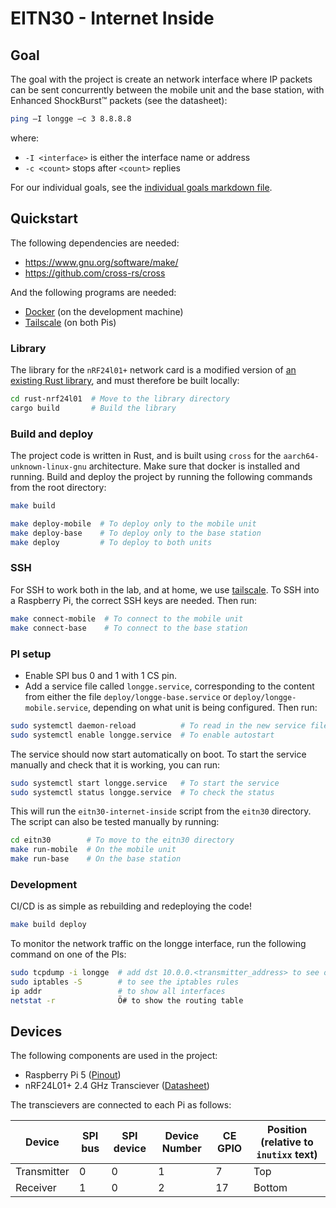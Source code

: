 # EITN30 - Internet Inside

## Goal

The goal with the project is create an network interface where IP packets can be sent concurrently between the mobile unit and the base station, with Enhanced ShockBurst™ packets (see the datasheet):

```bash
ping –I longge –c 3 8.8.8.8
```

where:

- `-I <interface>` is either the interface name or address
- `-c <count>` stops after `<count>` replies

For our individual goals, see the [individual goals markdown file](/individual-goals.md).

## Quickstart

The following dependencies are needed:

- <https://www.gnu.org/software/make/>
- <https://github.com/cross-rs/cross>

And the following programs are needed:

- [Docker](https://www.docker.com/) (on the development machine)
- [Tailscale](https://tailscale.com/) (on both Pis)

### Library

The library for the `nRF24l01+` network card is a modified version of [an existing Rust library](https://crates.io/crates/nrf24l01), and must therefore be built locally:

```bash
cd rust-nrf24l01  # Move to the library directory
cargo build       # Build the library
```

### Build and deploy

The project code is written in Rust, and is built using `cross` for the `aarch64-unknown-linux-gnu` architecture. Make sure that docker is installed and running. Build and deploy the project by running the following commands from the root directory:

```bash
make build

make deploy-mobile  # To deploy only to the mobile unit
make deploy-base    # To deploy only to the base station
make deploy         # To deploy to both units
```

### SSH

For SSH to work both in the lab, and at home, we use [tailscale](https://tailscale.com/). To SSH into a Raspberry Pi, the correct SSH keys are needed. Then run:

```bash
make connect-mobile  # To connect to the mobile unit
make connect-base    # To connect to the base station
```

### PI setup

- Enable SPI bus 0 and 1 with 1 CS pin.
- Add a service file called `longge.service`, corresponding to the content from either the file `deploy/longge-base.service` or `deploy/longge-mobile.service`, depending on what unit is being configured. Then run:

```bash
sudo systemctl daemon-reload          # To read in the new service file
sudo systemctl enable longge.service  # To enable autostart
```

The service should now start automatically on boot. To start the service manually and check that it is working, you can run:

```bash
sudo systemctl start longge.service   # To start the service
sudo systemctl status longge.service  # To check the status
```

This will run the `eitn30-internet-inside` script from the `eitn30` directory. The script can also be tested manually by running:

```bash
cd eitn30        # To move to the eitn30 directory
make run-mobile  # On the mobile unit
make run-base    # On the base station
```

### Development

CI/CD is as simple as rebuilding and redeploying the code!

```bash
make build deploy
```

To monitor the network traffic on the longge interface, run the following command on one of the PIs:

```bash
sudo tcpdump -i longge  # add dst 10.0.0.<transmitter_address> to see only received packages, and src 10.0.0.<receiver_address> to see only sent packages
sudo iptables -S        # to see the iptables rules
ip addr                 # to show all interfaces
netstat -r              Ö# to show the routing table
```

## Devices

The following components are used in the project:

- Raspberry Pi 5 ([Pinout](https://pinout.xyz/))
- nRF24L01+ 2.4 GHz Transciever ([Datasheet](https://www.sparkfun.com/datasheets/Components/SMD/nRF24L01Pluss_Preliminary_Product_Specification_v1_0.pdf))

The transcievers are connected to each Pi as follows:

<center>

| Device       | SPI bus | SPI device | Device Number | CE GPIO | Position (relative to `inutixx` text) |
|--------------|---------|------------|---------------|---------|---------------------------------------|
| Transmitter  | 0       | 0          | 1             | 7       | Top                                   |
| Receiver     | 1       | 0          | 2             | 17      | Bottom                                |

</center>
